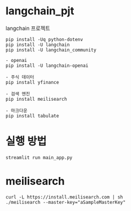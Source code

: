 # langchain_pjt
langchain 프로젝트
```
pip install -Uq python-dotenv
pip install -U langchain 
pip install -U langchain_community

- openai 
pip install -U langchain-openai

- 주식 데이터
pip install yfinance

- 검색 엔진
pip install meilisearch

- 마크다운
pip install tabulate
```

# 실행 방법
```
streamlit run main_app.py
```

# meilisearch
```
curl -L https://install.meilisearch.com | sh
./meilisearch --master-key="aSampleMasterKey"
```